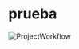 # prueba
![ProjectWorkflow](https://github.com/user-attachments/assets/2830cb78-9989-45b3-865a-3874e599a671)
